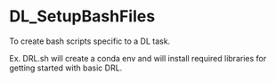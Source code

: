 # DL_SetupBashFiles
To create bash scripts specific to a DL task.

Ex. DRL.sh will create a conda env and will install required libraries for getting started with basic DRL. 
